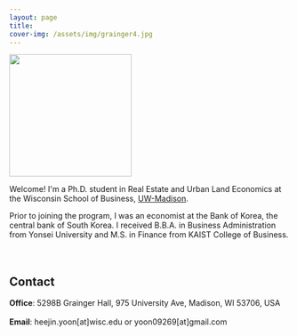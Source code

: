 ```yaml
---
layout: page
title: 
cover-img: /assets/img/grainger4.jpg
---
```


<img src= "https://heejin-yoon.github.io/assets/img/profile_heejin.jpg" width="220">
<br/>

Welcome! I'm a Ph.D. student in Real Estate and Urban Land Economics at the Wisconsin School of Business, [UW-Madison](https://www.wisc.edu/). 

Prior to joining the program, I was an economist at the Bank of Korea, the central bank of South Korea. I received B.B.A. in Business Administration from Yonsei University and M.S. in Finance from KAIST College of Business. 
<br/><br/><br/>

## Contact

**Office**: 5298B Grainger Hall, 975 University Ave, Madison, WI 53706, USA 
<br/><br/>
**Email**: heejin.yoon[at]wisc.edu or yoon09269[at]gmail.com
